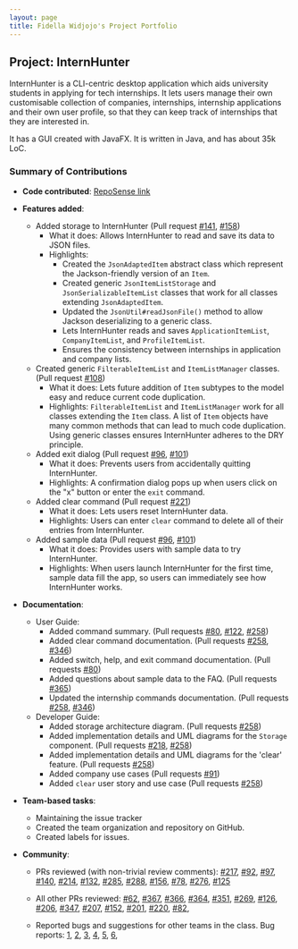 ```yaml
---
layout: page
title: Fidella Widjojo's Project Portfolio
---
```


## Project: InternHunter

InternHunter is a CLI-centric desktop application which aids university students in applying for tech internships.
It lets users manage their own customisable collection of companies, internships, internship applications and their 
own user profile, so that they can keep track of internships that they are interested in.

It has a GUI created with JavaFX. It is written in Java, and has about 35k LoC.

### Summary of Contributions

* **Code contributed**: [RepoSense link](https://nus-cs2103-ay2021s1.github.io/tp-dashboard/#search=ZoroarkDarkrai&sort=groupTitle&sortWithin=title&since=2020-08-14&timeframe=commit&mergegroup=&groupSelect=groupByRepos&breakdown=false)

* **Features added**:
  * Added storage to InternHunter (Pull request [\#141](https://github.com/AY2021S1-CS2103T-T15-4/tp/pull/141), [\#158](https://github.com/AY2021S1-CS2103T-T15-4/tp/pull/158))
    * What it does: Allows InternHunter to read and save its data to JSON files.
    * Highlights:
      * Created the `JsonAdaptedItem` abstract class which represent the Jackson-friendly version of an `Item`. 
      * Created generic `JsonItemListStorage` and `JsonSerializableItemList` classes that work for all classes extending `JsonAdaptedItem`.
      * Updated the `JsonUtil#readJsonFile()` method to allow Jackson deserializing to a generic class.
      * Lets InternHunter reads and saves `ApplicationItemList`, `CompanyItemList`, and `ProfileItemList`.
      * Ensures the consistency between internships in application and company lists.
  * Created generic `FilterableItemList` and `ItemListManager` classes. (Pull request [\#108](https://github.com/AY2021S1-CS2103T-T15-4/tp/pull/108))
    * What it does: Lets future addition of `Item` subtypes to the model easy and reduce current code duplication.
    * Highlights: `FilterableItemList` and `ItemListManager` work for all classes extending the `Item` class. A list of 
    `Item` objects have many common methods that can lead to much code duplication. Using generic classes ensures InternHunter
    adheres to the DRY principle.
  * Added exit dialog  (Pull request [\#96](https://github.com/AY2021S1-CS2103T-T15-4/tp/pull/96), [\#101](https://github.com/AY2021S1-CS2103T-T15-4/tp/pull/101))
    * What it does: Prevents users from accidentally quitting InternHunter.
    * Highlights: A confirmation dialog pops up when users click on the "x" button or enter the `exit` command.
  * Added clear command (Pull request [\#221](https://github.com/AY2021S1-CS2103T-T15-4/tp/pull/221))
    * What it does: Lets users reset InternHunter data.
    * Highlights: Users can enter `clear` command to delete all of their entries from InternHunter.
  * Added sample data (Pull request [\#96](https://github.com/AY2021S1-CS2103T-T15-4/tp/pull/96), [\#101](https://github.com/AY2021S1-CS2103T-T15-4/tp/pull/101))
      * What it does: Provides users with sample data to try InternHunter.
      * Highlights: When users launch InternHunter for the first time, sample data fill the app, so users can immediately see how InternHunter works.

* **Documentation**:
  * User Guide:
    * Added command summary. (Pull requests [\#80](https://github.com/AY2021S1-CS2103T-T15-4/tp/pull/80), 
        [\#122](https://github.com/AY2021S1-CS2103T-T15-4/tp/pull/122), [\#258](https://github.com/AY2021S1-CS2103T-T15-4/tp/pull/258))
    * Added clear command documentation. (Pull requests [\#258](https://github.com/AY2021S1-CS2103T-T15-4/tp/pull/258), 
    [\#346](https://github.com/AY2021S1-CS2103T-T15-4/tp/pull/346))
    * Added switch, help, and exit command documentation. (Pull requests [\#80](https://github.com/AY2021S1-CS2103T-T15-4/tp/pull/80))
    * Added questions about sample data to the FAQ. (Pull requests [\#365](https://github.com/AY2021S1-CS2103T-T15-4/tp/pull/365))
    * Updated the internship commands documentation.  (Pull requests [\#258](https://github.com/AY2021S1-CS2103T-T15-4/tp/pull/258),
    [\#346](https://github.com/AY2021S1-CS2103T-T15-4/tp/pull/346))
  * Developer Guide:
    * Added storage architecture diagram. (Pull requests [\#258](https://github.com/AY2021S1-CS2103T-T15-4/tp/pull/258))
    * Added implementation details and UML diagrams for the `Storage` component. (Pull requests  [\#218](https://github.com/AY2021S1-CS2103T-T15-4/tp/pull/218), [\#258](https://github.com/AY2021S1-CS2103T-T15-4/tp/pull/258))
    * Added implementation details and UML diagrams for the 'clear' feature. (Pull requests [\#258](https://github.com/AY2021S1-CS2103T-T15-4/tp/pull/258))
    * Added company use cases (Pull requests [#91](https://github.com/AY2021S1-CS2103T-T15-4/tp/pull/91))
    * Added `clear` user story and use case (Pull requests [\#258](https://github.com/AY2021S1-CS2103T-T15-4/tp/pull/258))

* **Team-based tasks**:
  * Maintaining the issue tracker
  * Created the team organization and repository on GitHub.
  * Created labels for issues.

* **Community**:
  * PRs reviewed (with non-trivial review comments): 
   [\#217](https://github.com/AY2021S1-CS2103T-T15-4/tp/pull/217), [\#92](https://github.com/AY2021S1-CS2103T-T15-4/tp/pull/92),
   [\#97](https://github.com/AY2021S1-CS2103T-T15-4/tp/pull/97), [\#140](https://github.com/AY2021S1-CS2103T-T15-4/tp/pull/140),
   [\#214](https://github.com/AY2021S1-CS2103T-T15-4/tp/pull/214), [\#132](https://github.com/AY2021S1-CS2103T-T15-4/tp/pull/132),
   [\#285](https://github.com/AY2021S1-CS2103T-T15-4/tp/pull/285), [\#288](https://github.com/AY2021S1-CS2103T-T15-4/tp/pull/288),
   [\#156](https://github.com/AY2021S1-CS2103T-T15-4/tp/pull/156), [\#78](https://github.com/AY2021S1-CS2103T-T15-4/tp/pull/78),
   [\#276](https://github.com/AY2021S1-CS2103T-T15-4/tp/pull/276), [\#125](https://github.com/AY2021S1-CS2103T-T15-4/tp/pull/125)
  * All other PRs reviewed: [\#62](https://github.com/AY2021S1-CS2103T-T15-4/tp/pull/62), 
  [\#367](https://github.com/AY2021S1-CS2103T-T15-4/tp/pull/367), [\#366](https://github.com/AY2021S1-CS2103T-T15-4/tp/pull/366),
  [\#364](https://github.com/AY2021S1-CS2103T-T15-4/tp/pull/364), [\#351](https://github.com/AY2021S1-CS2103T-T15-4/tp/pull/351),
  [\#269](https://github.com/AY2021S1-CS2103T-T15-4/tp/pull/269), [\#126](https://github.com/AY2021S1-CS2103T-T15-4/tp/pull/126),
  [\#206](https://github.com/AY2021S1-CS2103T-T15-4/tp/pull/206), [\#347](https://github.com/AY2021S1-CS2103T-T15-4/tp/pull/347),
  [\#207](https://github.com/AY2021S1-CS2103T-T15-4/tp/pull/207), [\#152](https://github.com/AY2021S1-CS2103T-T15-4/tp/pull/152),
  [\#201](https://github.com/AY2021S1-CS2103T-T15-4/tp/pull/201), [\#220](https://github.com/AY2021S1-CS2103T-T15-4/tp/pull/220),
  [\#82](https://github.com/AY2021S1-CS2103T-T15-4/tp/pull/82), 
  
  * Reported bugs and suggestions for other teams in the class. Bug reports:
  [1](https://github.com/AY2021S1-CS2103T-T17-2/tp/issues/113), [2](https://github.com/AY2021S1-CS2103T-T17-2/tp/issues/114), 
  [3](https://github.com/AY2021S1-CS2103T-T17-2/tp/issues/115), [4](https://github.com/AY2021S1-CS2103T-T17-2/tp/issues/116), 
  [5](https://github.com/AY2021S1-CS2103T-T17-2/tp/issues/117), [6](https://github.com/AY2021S1-CS2103T-T17-2/tp/issues/118), 

